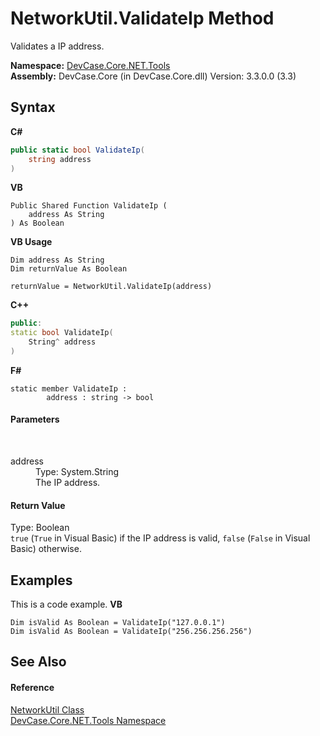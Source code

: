 # NetworkUtil.ValidateIp Method 
 

Validates a IP address.

**Namespace:**&nbsp;<a href="N_DevCase_Core_NET_Tools">DevCase.Core.NET.Tools</a><br />**Assembly:**&nbsp;DevCase.Core (in DevCase.Core.dll) Version: 3.3.0.0 (3.3)

## Syntax

**C#**<br />
``` C#
public static bool ValidateIp(
	string address
)
```

**VB**<br />
``` VB
Public Shared Function ValidateIp ( 
	address As String
) As Boolean
```

**VB Usage**<br />
``` VB Usage
Dim address As String
Dim returnValue As Boolean

returnValue = NetworkUtil.ValidateIp(address)
```

**C++**<br />
``` C++
public:
static bool ValidateIp(
	String^ address
)
```

**F#**<br />
``` F#
static member ValidateIp : 
        address : string -> bool 

```


#### Parameters
&nbsp;<dl><dt>address</dt><dd>Type: System.String<br />The IP address.</dd></dl>

#### Return Value
Type: Boolean<br />`true` (`True` in Visual Basic) if the IP address is valid, `false` (`False` in Visual Basic) otherwise.

## Examples
This is a code example. 
**VB**<br />
``` VB
Dim isValid As Boolean = ValidateIp("127.0.0.1")
Dim isValid As Boolean = ValidateIp("256.256.256.256")
```


## See Also


#### Reference
<a href="T_DevCase_Core_NET_Tools_NetworkUtil">NetworkUtil Class</a><br /><a href="N_DevCase_Core_NET_Tools">DevCase.Core.NET.Tools Namespace</a><br />